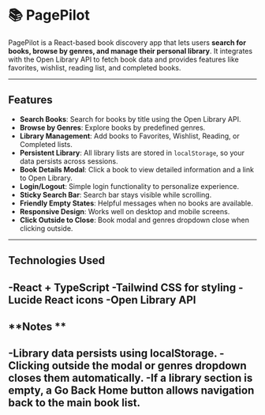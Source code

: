 # 📚 PagePilot

PagePilot is a React-based book discovery app that lets users **search for books, browse by genres, and manage their personal library**. It integrates with the Open Library API to fetch book data and provides features like favorites, wishlist, reading list, and completed books.

---

## **Features**

- **Search Books**: Search for books by title using the Open Library API.
- **Browse by Genres**: Explore books by predefined genres.
- **Library Management**: Add books to Favorites, Wishlist, Reading, or Completed lists.
- **Persistent Library**: All library lists are stored in `localStorage`, so your data persists across sessions.
- **Book Details Modal**: Click a book to view detailed information and a link to Open Library.
- **Login/Logout**: Simple login functionality to personalize experience.
- **Sticky Search Bar**: Search bar stays visible while scrolling.
- **Friendly Empty States**: Helpful messages when no books are available.
- **Responsive Design**: Works well on desktop and mobile screens.
- **Click Outside to Close**: Book modal and genres dropdown close when clicking outside.

---

## **Technologies Used**
-React + TypeScript
-Tailwind CSS for styling
-Lucide React icons
-Open Library API
--------

## **Notes **

-Library data persists using localStorage.
-Clicking outside the modal or genres dropdown closes them automatically.
-If a library section is empty, a Go Back Home button allows navigation back to the main book list.
----------






